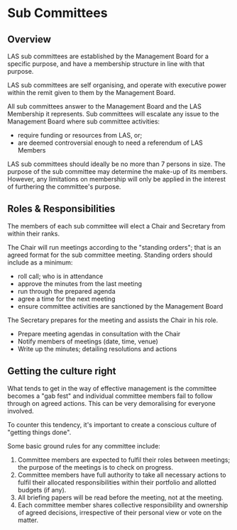 # Sub Committees

## Overview 

LAS sub committees are established by the Management Board for a specific purpose, and have a membership structure in line with that purpose.

LAS sub committees are self organising, and operate with executive power within the remit given to them by the Management Board. 

All sub committees answer to the Management Board and the LAS Membership it represents. Sub committees will escalate any issue to the Management Board where sub committee activities:

- require funding or resources from LAS, or;
- are deemed controversial enough to need a referendum of LAS Members

LAS sub committees should ideally be no more than 7 persons in size. The purpose of the sub committee may determine the make-up of its members. However, any limitations on membership will only be applied in the interest of furthering the committee's purpose.

## Roles & Responsibilities

The members of each sub committee will elect a Chair and Secretary from within their ranks.

The Chair will run meetings according to the "standing orders"; that is an agreed format for the sub committee meeting. Standing orders should include as a minimum:

- roll call; who is in attendance
- approve the minutes from the last meeting
- run through the prepared agenda
- agree a time for the next meeting
- ensure committee activities are sanctioned by the Management Board

The Secretary prepares for the meeting and assists the Chair in his role.

- Prepare meeting agendas in consultation with the Chair
- Notify members of meetings (date, time, venue)
- Write up the minutes; detailing resolutions and actions

## Getting the culture right

What tends to get in the way of effective management is the committee becomes a "gab fest" and individual committee members fail to follow through on agreed actions. This can be very demoralising for everyone involved.

To counter this tendency, it's important to create a conscious culture of "getting things done". 

Some basic ground rules for any committee include:

1. Committee members are expected to fulfil their roles between meetings; the purpose of the meetings is to check on progress.
2. Committee members have full authority to take all necessary actions to fulfil their allocated responsibilities within their portfolio and allotted budgets (if any).
3. All briefing papers will be read before the meeting, not at the meeting.
4. Each committee member shares collective responsibility and ownership of agreed decisions, irrespective of their personal view or vote on the matter.
